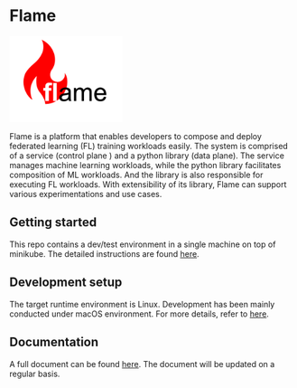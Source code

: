 # Flame

<img src="docs/images/logo.png" alt="flame logo" width="200"/>

Flame is a platform that enables developers to compose and deploy federated learning (FL) training workloads easily.
The system is comprised of a service (control plane ) and a python library (data plane).
The service manages machine learning workloads, while the python library facilitates composition of ML workloads.
And the library is also responsible for executing FL workloads.
With extensibility of its library, Flame can support various experimentations and use cases.

## Getting started
This repo contains a dev/test environment in a single machine on top of minikube.
The detailed instructions are found [here](docs/03-fiab.md).

## Development setup

The target runtime environment is Linux. Development has been mainly conducted under macOS environment.
For more details, refer to [here](docs/02-getting-started.md).

## Documentation

A full document can be found [here](docs/README.md). The document will be updated on a regular basis.
